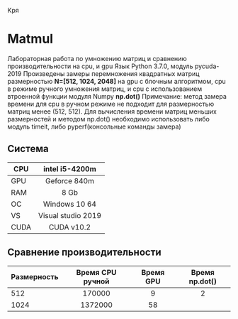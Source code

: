 Кря
# Matmul
Лабораторная работа по умножению матриц и сравнению производительности на cpu, и gpu
Язык Python 3.7.0, модуль pycuda-2019
Произведены замеры перемножения квадратных матриц размерностью **N=[512, 1024, 2048]** на gpu с блочным алгоритмом, cpu в режиме ручного умножения матриц, и cpu с использованием втроенной функции модуля Numpy **np.dot()**
Примечание: метод замера времени для cpu в ручном режиме не подходит для размерностью матриц менее (512, 512). Для вычисления времени матриц меньших размерностей и методом np.dot() необходимо использовать либо модуль timeit, либо pyperf(консольные команды замера)

## Система
| CPU           | intel i5-4200m     | 
| ------------- |:------------------:| 
| GPU           | Geforce 840m       | 
| RAM           | 8 Gb               |  
| ОС            | Windows 10 64      |   
| VS            |Visual studio 2019  |
| CUDA          | CUDA v10.2         |

## Сравнение производительности
|Размерность    |  Время CPU ручной  | Время GPU    |   Время np.dot()  |
|---------------|:------------------:|:------------:|:-----------------:|
|512            | 170000             | 9            | 2                 |
|1024           | 1372000            | 58           |                   |
